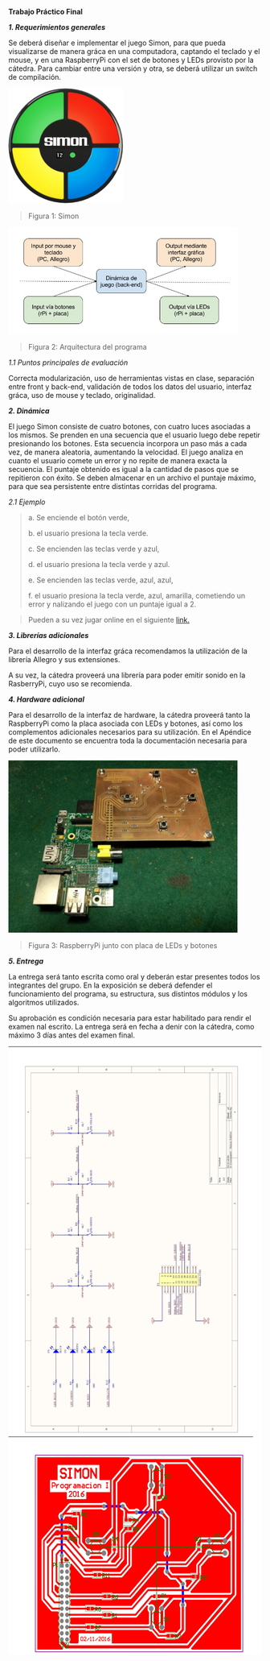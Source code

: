  **Trabajo Práctico Final**

***1.  Requerimientos generales***

Se deberá diseñar e implementar el juego Simon, para que pueda visualizarse de manera gráca en una computadora, captando el teclado y el mouse, y en una RaspberryPi con el set de botones y LEDs provisto por la cátedra. Para cambiar entre una versión y otra, se deberá utilizar un switch de compilación.

<img src="./media/image1.jpeg" width="228" height="228" />

> Figura 1: Simon

<img src="./media/image2.jpeg" width="456" height="212" />

> Figura 2: Arquitectura del programa

*1.1  Puntos principales de evaluación*

Correcta modularización, uso de herramientas vistas en clase, separación entre front y back-end, validación de todos los datos del usuario, interfaz gráca, uso de mouse y teclado, originalidad.

***2.  Dinámica***

El juego Simon consiste de cuatro botones, con cuatro luces asociadas
a los mismos. Se prenden en una secuencia que el usuario luego debe
repetir presionando los botones. Esta secuencia incorpora un paso más
a cada vez, de manera aleatoria, aumentando la velocidad. El juego
analiza en cuanto el usuario comete un error y no repite de manera
exacta la secuencia. El puntaje obtenido es igual a la cantidad de
pasos que se repitieron con éxito.
Se deben almacenar en un archivo el puntaje máximo, para que sea
persistente entre distintas corridas del programa.

   *2.1  Ejemplo*

>a.  Se enciende el botón verde,
>
>b.  el usuario presiona la tecla verde.
>
>c.  Se encienden las teclas verde y azul,
>
>d.  el usuario presiona la tecla verde y azul.
>
>e.  Se encienden las teclas verde, azul, azul,
>
>f.  el usuario presiona la tecla verde, azul, amarilla, cometiendo un error y nalizando el juego con un puntaje igual a 2.

> Pueden a su vez jugar online en el siguiente
> [link.](http://www.freesimon.org/)

***3.  Librerías adicionales***

Para el desarrollo de la interfaz gráca recomendamos la utilización de
la librería Allegro y sus extensiones.

A su vez, la cátedra proveerá una librería para poder emitir sonido en
la RasberryPi, cuyo uso se recomienda.

***4.  Hardware adicional***

Para el desarrollo de la interfaz de hardware, la cátedra proveerá
tanto la RaspberryPi como la placa asociada con LEDs y botones, así
como los complementos adicionales necesarios para su utilización. En
el Apéndice de este documento se encuentra toda la documentación
necesaria para poder utilizarlo.

<img src="./media/image3.jpeg" width="456" height="342" />

> Figura 3: RaspberryPi junto con placa de LEDs y botones

***5.  Entrega***

La entrega será tanto escrita como oral y deberán estar presentes
todos los integrantes del grupo. En la exposición se deberá defender
el funcionamiento del programa, su estructura, sus distintos módulos y
los algoritmos utilizados.

Su aprobación es condición necesaria para estar habilitado para rendir
el examen nal escrito. La entrega será en fecha a denir con la
cátedra, como máximo 3 días antes del examen final.


<img src="./media/image4.jpeg" width="571" height="772" />

<img src="./media/image5.jpeg" width="591" height="433" />


